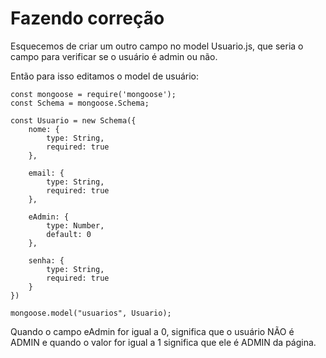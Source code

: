 # Fazendo correção

Esquecemos de criar um outro campo no model Usuario.js, que seria o campo para verificar se o usuário é admin ou não.

Então para isso editamos o model de usuário:

    const mongoose = require('mongoose');
    const Schema = mongoose.Schema;

    const Usuario = new Schema({
        nome: {
            type: String,
            required: true
        },

        email: {
            type: String,
            required: true
        },

        eAdmin: {
            type: Number,
            default: 0
        },

        senha: {
            type: String,
            required: true
        }
    })

    mongoose.model("usuarios", Usuario);

Quando o campo eAdmin for igual a 0, significa que o usuário NÃO é ADMIN e quando o valor for igual a 1 significa que ele é ADMIN da página.


